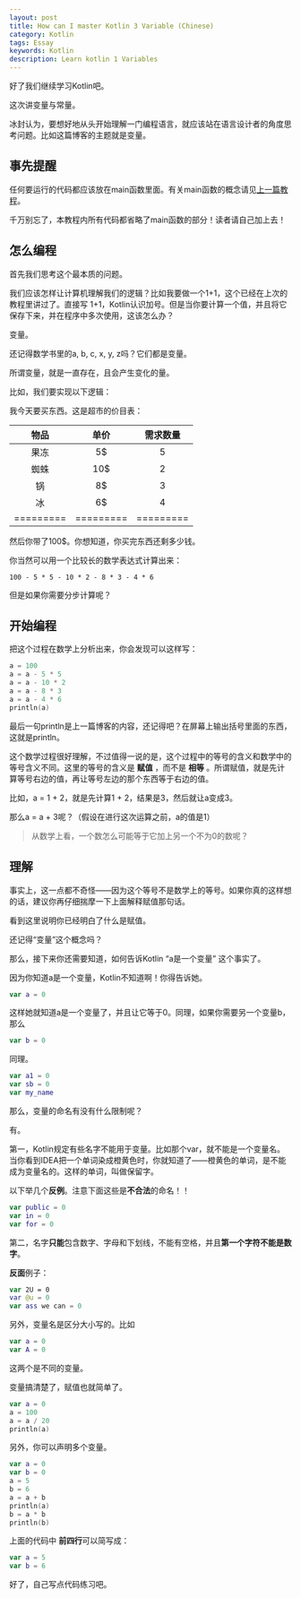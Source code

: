 ```yaml
---
layout: post
title: How can I master Kotlin 3 Variable (Chinese)
category: Kotlin
tags: Essay
keywords: Kotlin
description: Learn kotlin 1 Variables
---
```


好了我们继续学习Kotlin吧。

这次讲变量与常量。

冰封认为，要想好地从头开始理解一门编程语言，就应该站在语言设计者的角度思考问题。比如这篇博客的主题就是变量。

## 事先提醒

任何要运行的代码都应该放在main函数里面。有关main函数的概念请见[上一篇教程](http://ice1000.github.io/2016/06/30/LearnKotlin2.html)。

千万别忘了，本教程内所有代码都省略了main函数的部分！读者请自己加上去！

## 怎么编程

首先我们思考这个最本质的问题。

我们应该怎样让计算机理解我们的逻辑？比如我要做一个1+1，这个已经在上次的教程里讲过了。直接写 1+1，Kotlin认识加号。但是当你要计算一个值，并且将它保存下来，并在程序中多次使用，这该怎么办？

变量。

还记得数学书里的a, b, c, x, y, z吗？它们都是变量。

所谓变量，就是一直存在，且会产生变化的量。

比如，我们要实现以下逻辑：

我今天要买东西。这是超市的价目表：

物品|单价|需求数量
:---:|:---:|:---:
果冻|5$|5
蜘蛛|10$|2
锅|8$|3
冰|6$|4
=========|=========|=========

然后你带了100$。你想知道，你买完东西还剩多少钱。

你当然可以用一个比较长的数学表达式计算出来：

```
100 - 5 * 5 - 10 * 2 - 8 * 3 - 4 * 6
```

但是如果你需要分步计算呢？

## 开始编程

把这个过程在数学上分析出来，你会发现可以这样写：

```swift
a = 100
a = a - 5 * 5
a = a - 10 * 2
a = a - 8 * 3
a = a - 4 * 6
println(a)
```

最后一句println是上一篇博客的内容，还记得吧？在屏幕上输出括号里面的东西，这就是println。

这个数学过程很好理解，不过值得一说的是，这个过程中的等号的含义和数学中的等号含义不同。这里的等号的含义是 **赋值** ，而不是 **相等** 。所谓赋值，就是先计算等号右边的值，再让等号左边的那个东西等于右边的值。

比如，a = 1 + 2，就是先计算1 + 2，结果是3，然后就让a变成3。

那么a = a + 3呢？（假设在进行这次运算之前，a的值是1）

>  从数学上看，一个数怎么可能等于它加上另一个不为0的数呢？

## 理解

事实上，这一点都不奇怪——因为这个等号不是数学上的等号。如果你真的这样想的话，建议你再仔细揣摩一下上面解释赋值那句话。

看到这里说明你已经明白了什么是赋值。

还记得“变量”这个概念吗？

那么，接下来你还需要知道，如何告诉Kotlin “a是一个变量” 这个事实了。

因为你知道a是一个变量，Kotlin不知道啊！你得告诉她。

```swift
var a = 0
```

这样她就知道a是一个变量了，并且让它等于0。同理，如果你需要另一个变量b，那么

```swift
var b = 0
```

同理。

```swift
var a1 = 0
var sb = 0
var my_name
```

那么，变量的命名有没有什么限制呢？

有。

第一，Kotlin规定有些名字不能用于变量。比如那个var，就不能是一个变量名。当你看到IDEA把一个单词染成橙黄色时，你就知道了——橙黄色的单词，是不能成为变量名的。这样的单词，叫做保留字。

以下举几个**反例**。注意下面这些是**不合法**的命名！！

```swift
var public = 0
var in = 0
var for = 0
```

第二，名字**只能**包含数字、字母和下划线，不能有空格，并且**第一个字符不能是数字**。

**反面**例子：

```swift
var 2U = 0
var @u = 0
var ass we can = 0
```

另外，变量名是区分大小写的。比如

```swift
var a = 0
var A = 0
```

这两个是不同的变量。

变量搞清楚了，赋值也就简单了。

```swift
var a = 0
a = 100
a = a / 20
println(a)
```

另外，你可以声明多个变量。

```swift
var a = 0
var b = 0
a = 5
b = 6
a = a + b
println(a)
b = a * b
println(b)
```

上面的代码中 **前四行**可以简写成：

```swift
var a = 5
var b = 6
```

好了，自己写点代码练习吧。